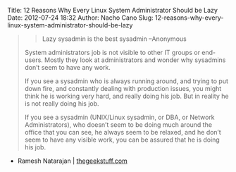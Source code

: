 Title: 12 Reasons Why Every Linux System Administrator Should be Lazy
Date: 2012-07-24 18:32
Author: Nacho Cano
Slug: 12-reasons-why-every-linux-system-administrator-should-be-lazy

> > Lazy sysadmin is the best sysadmin –Anonymous
> > </p>
>
> System administrators job is not visible to other IT groups or
> end-users. Mostly they look at administrators and wonder why sysadmins
> don’t seem to have any work.
>
> If you see a sysadmin who is always running around, and trying to put
> down fire, and constantly dealing with production issues, you might
> think he is working very hard, and really doing his job. But in
> reality he is not really doing his job.
>
> If you see a sysadmin (UNIX/Linux sysadmin, or DBA, or Network
> Administrators), who doesn’t seem to be doing much around the office
> that you can see, he always seem to be relaxed, and he don’t seem to
> have any visible work, you can be assured that he is doing his job.

- Ramesh Natarajan | [thegeekstuff.com][]

  [thegeekstuff.com]: http://www.thegeekstuff.com/2011/07/lazy-sysadmin/
    "12 Reasons Why Every Linux System Administrator Should be Lazy"
